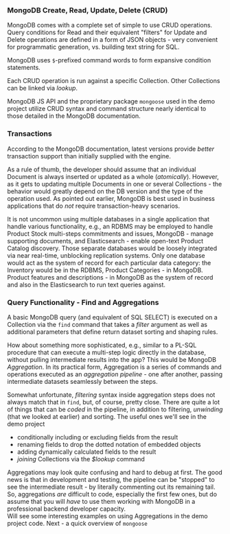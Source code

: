 ### MongoDB Create, Read, Update, Delete (CRUD)

MongoDB comes with a complete set of simple to use CRUD operations. Query conditions for Read and their equivalent "filters" for Update and Delete operations are defined in a form of JSON objects - very convenient for programmatic generation, vs. building text string for SQL. 

MongoDB uses `$`-prefixed command words to form expansive condition statements. 

Each CRUD operation is run against a specific Collection. Other Collections can be linked via *lookup*. 

MongoDB JS API and the proprietary package `mongoose` used in the demo project utilize CRUD syntax and command structure nearly identical to those detailed in the MongoDB documentation. 

### Transactions 

According to the MongoDB documentation, latest versions provide *better* transaction support than initially supplied with the engine. 

As a rule of thumb, the developer should assume that an individual Document is always inserted or updated as a whole (*atomically*). However, as it gets to updating multiple Documents in one or several Collections - the behavior would greatly depend on the DB version and the type of the operation used. As pointed out earlier, MongoDB is best used in business applications that do *not* require transaction-heavy scenarios. 

It is not uncommon using multiple databases in a single application that handle various functionality, e.g., an RDBMS may be employed to handle Product Stock multi-steps commitments and issues, MongoDB - manage supporting documents, and Elasticsearch - enable open-text Product Catalog discovery. Those separate databases would be loosely integrated via near real-time, unblocking replication systems. Only one database would act as the system of record for each particular data category: the Inventory would be in the RDBMS, Product Categories - in MongoDB. Product features and descriptions - in MongoDB as the system of record and also in the Elasticsearch to run text queries against.

### Query Functionality - Find and Aggregations

A basic MongoDB query (and equivalent of SQL SELECT) is executed on a Collection via the `find` command that takes a *filter* argument as well as additional parameters that define return dataset sorting and shaping rules. 

How about something more sophisticated, e.g., similar to a PL-SQL procedure that can execute a multi-step logic directly in the database, without pulling intermediate results into the app? This would be MongoDB *Aggregation*. In its practical form, Aggregation is a series of commands and operations executed as an *aggregation pipeline* - one after another, passing intermediate datasets seamlessly between the steps.

Somewhat unfortunate, *filtering* syntax inside aggregation steps does not always match that in `find`, but, of course, pretty close. There are quite a lot of things that can be *coded* in the pipeline, in addition to filtering, *unwinding* (that we looked at earlier) and sorting. The useful ones we'll see in the demo project

- conditionally including or excluding fields from the result
- renaming fields to drop the dotted notation of embedded objects
- adding dynamically calculated fields to the result
- *joining* Collections via the *$lookup* command 

Aggregations may look quite confusing and hard to debug at first. The good news is that in development and testing, the pipeline can be "stopped" to see the intermediate result - by literally commenting out its remaining tail. So, aggregations *are* difficult to code, especially the first few ones, but do assume that you will *have* to use them working with MongoDB in a professional backend developer capacity.
<br>
Will see some interesting examples on using Aggregations in the demo project code. Next - a quick overview of `mongoose`
